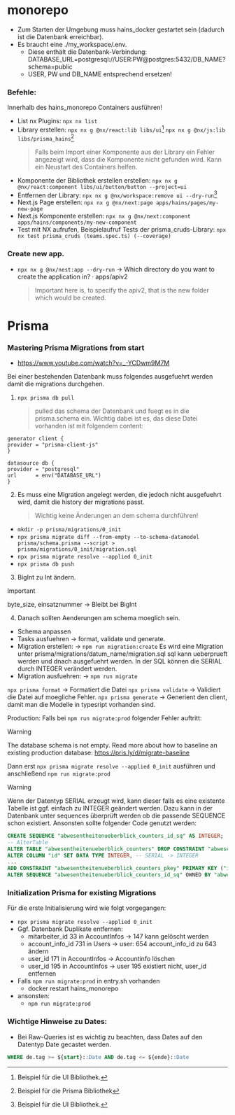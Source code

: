 # monorepo

- Zum Starten der Umgebung muss hains_docker gestartet sein (dadurch ist die Datenbank erreichbar).
- Es braucht eine ./my_workspace/.env.
  - Diese enthält die Datenbank-Verbindung:
    DATABASE_URL=postgresql://USER:PW@postgres:5432/DB_NAME?schema=public
  - USER, PW und DB_NAME entsprechend ersetzen!

### Befehle:

Innerhalb des hains_monorepo Containers ausführen!

- List nx Plugins:
  `npx nx list`
- Library erstellen:
  `npx nx g @nx/react:lib libs/ui`[^1]
  `npx nx g @nx/js:lib libs/prisma_hains`[^2]
  > Falls beim Import einer Komponente aus der Library ein Fehler angezeigt wird, dass die Komponente nicht gefunden wird. Kann ein Neustart des Containers helfen.
- Komponente der Bibliothek erstellen erstellen:
  `npx nx g @nx/react:component libs/ui/button/button --project=ui`
- Entfernen der Library:
  `npx nx g @nx/workspace:remove ui --dry-run`[^1]
- Next.js Page erstellen:
  `npx nx g @nx/next:page apps/hains/pages/my-new-page`
- Next.js Komponente erstellen:
  `npx nx g @nx/next:component apps/hains/components/my-new-component`
- Test mit NX aufrufen, Beispielaufruf Tests der prisma_cruds-Library:
  `npx nx test prisma_cruds (teams.spec.ts) (--coverage)`

### Create new app.

- `npx nx g @nx/nest:app --dry-run`
  -> Which directory do you want to create the application in? · apps/apiv2
  > Important here is, to specify the apiv2, that is the new folder which would be created.

[^1]: Beispiel für die UI Bibliothek.
[^2]: Beispiel für die Prisma Bibliothek

# Prisma

### Mastering Prisma Migrations from start

- https://www.youtube.com/watch?v=_-YCDwm9M7M

Bei einer bestehenden Datenbank muss folgendes ausgefuehrt werden damit die migrations durchgehen.

1.  `npx prisma db pull`
    > pulled das schema der Datenbank und fuegt es in die prisma.schema ein.
    > Wichtig dabei ist es, das diese Datei vorhanden ist mit folgendem content:

```prisma
generator client {
provider = "prisma-client-js"
}

datasource db {
provider = "postgresql"
url      = env("DATABASE_URL")
}
```

2. Es muss eine Migration angelegt werden, die jedoch nicht ausgefuehrt wird, damit die history der migrations passt.
   > Wichtig keine Änderungen an dem schema durchführen!

- `mkdir -p prisma/migrations/0_init`
- `npx prisma migrate diff --from-empty --to-schema-datamodel prisma/schema.prisma --script > prisma/migrations/0_init/migration.sql`
- `npx prisma migrate resolve --applied 0_init`
- `npx prisma db push`

3. BigInt zu Int ändern.

> [!IMPORTANT]
> byte_size, einsatznummer -> Bleibt bei BigInt

4. Danach sollten Aenderungen am schema moeglich sein.

- Schema anpassen
- Tasks ausfuehren -> format, validate und generate.
- Migration erstellen: -> `npm run migration:create`
  Es wird eine Migration unter prisma/migrations/datum_name/migration.sql
  sql kann ueberprueft werden und dnach ausgefuehrt werden.
  In der SQL können die SERIAL durch INTEGER verändert werden.
- Migration ausfuehren: -> `npm run migrate`

`npx prisma format` -> Formatiert die Datei
`npx prisma validate` -> Validiert die Datei auf moegliche Fehler.
`npx prisma generate` -> Generient den client, damit man die Modelle in typesript vorhanden sind.

Production:
Falls bei `npm run migrate:prod` folgender Fehler auftritt:

> [!WARNING]
> The database schema is not empty. Read more about how to baseline an existing production database: https://pris.ly/d/migrate-baseline

Dann erst `npx prisma migrate resolve --applied 0_init` ausführen und anschließend `npm run migrate:prod`

> [!WARNING]
> Wenn der Datentyp SERIAL erzeugt wird, kann dieser falls es eine existente Tabelle ist ggf. einfach zu INTEGER geändert werden.
> Dazu kann in der Datenbank unter sequences überprüft werden ob die passende SEQUENCE schon existiert.
> Ansonsten sollte folgender Code genutzt werden:

```SQL
CREATE SEQUENCE "abwesentheitenueberblick_counters_id_sq" AS INTEGER;
-- AlterTable
ALTER TABLE "abwesentheitenueberblick_counters" DROP CONSTRAINT "abwesentheitenueberblick_counters_pkey",
ALTER COLUMN "id" SET DATA TYPE INTEGER, -- SERIAL -> INTEGER
...
ADD CONSTRAINT "abwesentheitenueberblick_counters_pkey" PRIMARY KEY ("id");
ALTER SEQUENCE "abwesentheitenueberblick_counters_id_sq" OWNED BY "abwesentheitenueberblick_counters"."id";
```

### Initialization Prisma for existing Migrations

Für die erste Initialisierung wird wie folgt vorgegangen:

- `npx prisma migrate resolve --applied 0_init`
- Ggf. Datenbank Duplikate entfernen:
  - mitarbeiter_id 33 in AccountInfos -> 147 kann gelöscht werden
  - account_info_id 731 in Users -> user: 654 account_info_id zu 643 ändern
  - user_id 171 in AccountInfos -> Accountinfo löschen
  - user_id 195 in AccountInfos -> user 195 existiert nicht, user_id entfernen
- Falls `npm run migrate:prod` in entry.sh vorhanden
  - docker restart hains_monorepo
- ansonsten:
  - `npm run migrate:prod`

### Wichtige Hinweise zu Dates:

- Bei Raw-Queries ist es wichtig zu beachten, dass Dates auf den Datentyp Date gecastet werden.

```SQL
WHERE de.tag >= ${start}::Date AND de.tag <= ${ende}::Date
```

